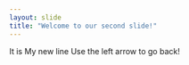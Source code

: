```yaml
---
layout: slide
title: "Welcome to our second slide!"
---
```

It is My new line
Use the left arrow to go back!
